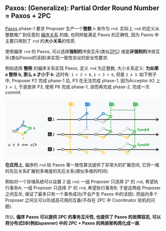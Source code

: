 ## Paxos: (Generalize): Partial Order Round Number = Paxos + 2PC

[Paxos](https://en.wikipedia.org/wiki/Paxos_(computer_science)) phase-1 要求
Proposer 生产一个**整数** n 来作为 `rnd`.
实际上 `rnd` 的定义从整数推广到任意的 [偏序关系](https://en.wikipedia.org/wiki/Partially_ordered_set) 的值, 也同样能满足 Paxos 的正确性, 因为 Paxos 中主要只用到了 `rnd` 的**大小关系**的性质.

使用偏序 `rnd` 的 Paxos,
可以选择**强制的**冲突互斥(类似[2PC](https://en.wikipedia.org/wiki/Two-phase_commit_protocol))
或是**非强制的**冲突互斥(类似Paxos的活锁)来实现一致性协议的安全性要求.

例如选择 **整除** 的偏序关系实现 Paxos, 定义 `rnd` 为正整数,
大小关系定义: **为如果 a 整除 b, 那么 a 才小于 b**:
这时有: `1 < 2 < 6`, `1 < 3 < 6`, 但是 `2 ≮ 3`.
如下例子中, Proposer P2 完成 phase-1 后, P3 在无法完成 phase-1, 因为Acceptor A2 上 `3 ≯ 2`, 于是放弃 P3, 使用 P6 完成 phase-1, 进而再完成 phase-2, 完成一次commit.


![](../list/paxos-partial-order-rnd.jpeg)

**在应用上**, 偏序的 `rnd` 给 Paxos 等一致性算法提供了非常大的扩展空间,
它将一维的先后关系扩展到多维度的先后关系(类似多维的时间).

例如对一个存储系统可以设置 2 组 `rnd`:
一组 Proposer 只选择 2ⁿ 的 `rnd`, 希望执行事务A;
一组 Proposer 只选择 3ⁿ 的 `rnd`, 希望执行事务B;
于是这两组 Proposer 之间互斥, 保证了最多只有一个事务成功(不会产生 Paxos 中的活锁).
而组内多个 Proposer 之间又可以形成高可用的互备(不存在 2PC 中 Coordinator 宕机的问题).

所以, **偏序 Paxos 可以提供 2PC 的事务互斥性, 也提供了 Paxos 的故障容忍, 可以将分布式DB(例如spanner) 中的 2PC + Paxos 的两层架构简化成一层**.

